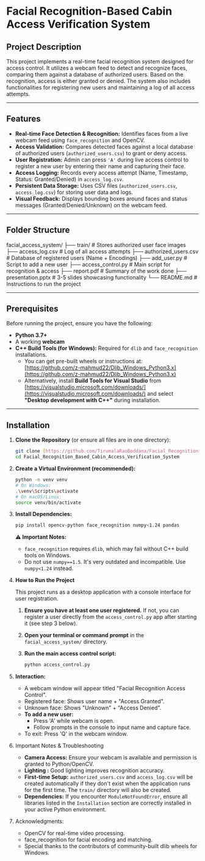 # Facial Recognition-Based Cabin Access Verification System

## Project Description

This project implements a real-time facial recognition system designed for access control. It utilizes a webcam feed to detect and recognize faces, comparing them against a database of authorized users. Based on the recognition, access is either granted or denied. The system also includes functionalities for registering new users and maintaining a log of all access attempts.

---

## Features

- **Real-time Face Detection & Recognition:** Identifies faces from a live webcam feed using `face_recognition` and OpenCV.
- **Access Validation:** Compares detected faces against a local database of authorized users (`authorized_users.csv`) to grant or deny access.
- **User Registration:** Admin can press `'A'` during live access control to register a new user by entering their name and capturing their face.
- **Access Logging:** Records every access attempt (Name, Timestamp, Status: Granted/Denied) in `access_log.csv`.
- **Persistent Data Storage:** Uses CSV files (`authorized_users.csv`, `access_log.csv`) for storing user data and logs.
- **Visual Feedback:** Displays bounding boxes around faces and status messages (Granted/Denied/Unknown) on the webcam feed.

---

## Folder Structure

facial_access_system/
├── train/                    # Stores authorized user face images
├── access_log.csv            # Log of all access attempts
├── authorized_users.csv      # Database of registered users (Name + Encodings)
├── add_user.py               # Script to add a new user
├── access_control.py         # Main script for recognition & access
├── report.pdf                # Summary of the work done
├── presentation.pptx         # 3-5 slides showcasing functionality
└── README.md                 # Instructions to run the project

---

## Prerequisites

Before running the project, ensure you have the following:

- **Python 3.7+**
- A working **webcam**
- **C++ Build Tools (for Windows):** Required for `dlib` and `face_recognition` installations.
  - You can get pre-built wheels or instructions at:
    [https://github.com/z-mahmud22/Dlib_Windows_Python3.x](https://github.com/z-mahmud22/Dlib_Windows_Python3.x)
  - Alternatively, install **Build Tools for Visual Studio** from
    [https://visualstudio.microsoft.com/downloads/](https://visualstudio.microsoft.com/downloads/)
    and select **"Desktop development with C++"** during installation.

---

## Installation

1.  **Clone the Repository** (or ensure all files are in one directory):
    ```bash
    git clone [https://github.com/TirumalaRaoBoddana/Facial_Recognition_Based_Cabin_Access_Verification_System](https://github.com/TirumalaRaoBoddana/Facial_Recognition_Based_Cabin_Access_Verification_System)
    cd Facial_Recognition_Based_Cabin_Access_Verification_System
    ```
2.  **Create a Virtual Environment (recommended):**
    ```bash
    python -m venv venv
    # On Windows:
    .\venv\Scripts\activate
    # On macOS/Linux:
    source venv/bin/activate
    ```
3.  **Install Dependencies:**
    ```bash
    pip install opencv-python face_recognition numpy<1.24 pandas
    ```
    **⚠️ Important Notes:**
    * `face_recognition` requires `dlib`, which may fail without C++ build tools on Windows.
    * Do not use `numpy==1.5`. It's very outdated and incompatible. Use `numpy<1.24` instead.

4.  **How to Run the Project**

    This project runs as a desktop application with a console interface for user registration.

    1.  **Ensure you have at least one user registered.** If not, you can register a user directly from the `access_control.py` app after starting it (see step 3 below).

    2.  **Open your terminal or command prompt** in the `facial_access_system/` directory.

    3.  **Run the main access control script:**

        ```bash
        python access_control.py
        ```

5.  **Interaction:**
    * A webcam window will appear titled "Facial Recognition Access Control".
    * Registered face: Shows user name + "Access Granted".
    * Unknown face: Shows "Unknown" + "Access Denied".
    * **To add a new user:**
        * Press 'A' while webcam is open.
        * Follow prompts in the console to input name and capture face.
    * To exit: Press 'Q' in the webcam window.

6. Important Notes & Troubleshooting
    * **Camera Access:** Ensure your webcam is available and permission is granted to Python/OpenCV.
    * **Lighting :** Good lighting improves recognition accuracy.
    * **First-time Setup:** `authorized_users.csv` and `access_log.csv` will be created automatically if they don't exist when the application runs for the first time. The `train/` directory will also be created.
    * **Dependencies:** If you encounter `ModuleNotFoundError`, ensure all libraries listed in the `Installation` section are correctly installed in your active Python environment.
7. Acknowledgments:
    * OpenCV for real-time video processing.
    * face_recognition for facial encoding and matching.
    * Special thanks to the contributors of community-built dlib wheels for Windows.
